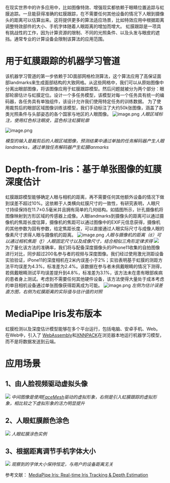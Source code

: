 在现实世界中的许多应用中，比如图像特效、增强现实都依赖于眼睛位置追踪与虹膜追踪。一旦能获得准确的虹膜跟踪，在不需要任何其他设备的情况下人眼到摄像头的距离可以估算出来。这将提供更多的算法适应场景，比如特效应用中根据距离调整特效部件的大小、手机字体随着人眼距离的增加而增大。
虹膜跟踪是一项具有挑战性的工作，因为计算资源的限制、不同的光照条件、以及头发与眼皮的遮挡。通常专业的计算设备会限制该算法的应用范围。
# 用于虹膜跟踪的机器学习管道
该机器学习管道的第一步依赖于3D面部网格检测算法，这个算法应用了高保证面部landmarks来生成面部结构的大致网格。从这些网格中，我们可以从原始图像中分离出眼部图像，将该图像应用于虹膜跟踪模型。然后问题就被分为两个部分：眼部轮廓估计与虹膜定位。设计一个多任务模型，该模型对每一个任务具有统一的编码器，各任务具有单独组件，该设计允许我们使用特定任务的训练数据。
为了使用裁剪后的眼部区域图像训练该模型，我们手动标注了大约50k张图像，涵盖了各类光照条件与头部姿态的各个国家与地区的人眼图像。
![image.png](https://cdn.nlark.com/yuque/0/2022/png/22656197/1642668384360-8a6fe769-40fa-4e5d-9aff-24b745b1b730.png)
_人眼区域标注，使用红色标注眼皮，蓝色标注虹膜轮廓_


![image.png](https://cdn.nlark.com/yuque/0/2022/png/22656197/1642668738446-fe062743-fb5e-460c-ba8c-fa5f55f07f24.png)


_模型的输入是裁剪后的人眼区域图像，预测结果中通过单独的任务解码器产生人眼landmarks，通过单独任务解码器产生虹膜lanmarks_
​

# **Depth-from-Iris：基于单张图像的虹膜深度估计**
虹膜跟踪模型能够确定人眼与相机的距离，再不需要任何其他额外设备的情况下做到误差不超过10%。这依赖于人类横向虹膜尺寸的一致性，有研究表明，人眼尺寸持续保持在11.7±0.5毫米并且拥有简单的几何结构。如插图所示，针孔摄像机将图像映射到方形区域的传感器上成像。人眼landmarks到摄像头的距离可以通过摄像机的焦距长度估算，摄像机的焦距可以通过图像中的EXIF元信息获得，摄像机的其他参数为固有参数，给定焦距长度，可以直接通过人眼实际尺寸与成像人眼的像素尺寸求得人眼与摄像机的距离。
![image.png](https://cdn.nlark.com/yuque/0/2022/png/22656197/1642670302555-4ba91b40-b841-4312-b0cd-43a647eea45e.png)
_人眼与摄像机的距离（d）可以通过相机焦距（f）人眼固定尺寸以及成像尺寸，结合相似三角形定律求得_
![](https://1.bp.blogspot.com/-5sT_B1DWTGg/Xyw0UM40atI/AAAAAAAAGVM/foqPr2XPszQYxAATdmORKjJ8BK9bu6DFgCLcBGAsYHQ/s0/image2.gif#crop=0&crop=0&crop=1&crop=1&from=url&id=E2lXs&margin=%5Bobject%20Object%5D&originHeight=360&originWidth=398&originalType=binary&ratio=1&rotation=0&showTitle=false&status=done&style=none&title=)
为了量化该方法的准确率，我们将与配备深度摄像头的iPhone11收集的自拍图像进行对比，同步超过200名参与者的视频与深度图像。我们经过使用激光测距设备实验验证，iPone11的深度相机在2米内误差小于2%；实验表明基于虹膜的测距方法平均误差为4.3%，标准差为2.4%。该数据在参与者未佩戴眼睛的情况下测得，若佩戴眼睛测试平均误差提升到4.8%，标准差为3.1%，该方法未在患有眼部疾病的患者身上测试。考虑到不需要任何其他硬件设备，该方法使得大量处于成本考虑的单目相机设备通过单张图像获得距离成为可能。
![image.png](https://cdn.nlark.com/yuque/0/2022/png/22656197/1642738666845-16ac8e0b-5d41-46f6-8027-e2d589b9be32.png)
_左侧为估计误差直方图，右侧为虹膜距离的实际值与估计值的对照_


# MediaPipe Iris发布版本
虹膜检测以及深度估计模型能够在多个平台运行，包括电脑、安卓手机、Web。在Web中，引入了 [WebAssembly](https://en.wikipedia.org/wiki/WebAssembly)和[XNNPACK](https://github.com/google/XNNPACK)在浏览器本地运行机器学习模型，而不是将数据发送到云端。


# 应用场景
## 1、由人脸视频驱动虚拟头像
![](https://1.bp.blogspot.com/-Lpgeiec1LTI/Xywye-E8YOI/AAAAAAAAGUU/bAytHYPS1wIHV_EXWWBAXIdnp3p1H0D1wCLcBGAsYHQ/w640-h252/image3.gif#crop=0&crop=0&crop=1&crop=1&from=url&id=n297a&margin=%5Bobject%20Object%5D&originHeight=252&originWidth=640&originalType=binary&ratio=1&rotation=0&showTitle=false&status=done&style=none&title=)
_中间图像是使用_[_FaceMesh_](https://google.github.io/mediapipe/solutions/face_mesh.html)_驱动的虚拟形象，右侧是引入虹膜跟踪的虚拟形象，相比较之下虚拟形象的活力明显提升_


## 2、人眼虹膜颜色涂色
![](https://1.bp.blogspot.com/-jF_HuzW-smE/Xywy_JurMuI/AAAAAAAAGUc/cMX_9GtWxM4RhOqMhURDYB831eDqJ0ZIwCLcBGAsYHQ/w586-h164/image13.gif#crop=0&crop=0&crop=1&crop=1&from=url&id=RKW9f&margin=%5Bobject%20Object%5D&originHeight=164&originWidth=586&originalType=binary&ratio=1&rotation=0&showTitle=false&status=done&style=none&title=)
_人眼虹膜涂色实例_
## 3、根据距离调节手机字体大小
![](https://1.bp.blogspot.com/-GJxNLlVwxqI/XywzLGfARTI/AAAAAAAAGUg/zkvGnNLmHmwyb_nDQ4j46mi95wPRYyP7gCLcBGAsYHQ/s0/image12.gif#crop=0&crop=0&crop=1&crop=1&from=url&id=sXyiB&margin=%5Bobject%20Object%5D&originHeight=540&originWidth=512&originalType=binary&ratio=1&rotation=0&showTitle=false&status=done&style=none&title=)
_观察到的字体大小保持恒定，与用户的设备距离无关_
​

参考文献：
[MediaPipe Iris: Real-time Iris Tracking & Depth Estimation](https://ai.googleblog.com/2020/08/mediapipe-iris-real-time-iris-tracking.html)
